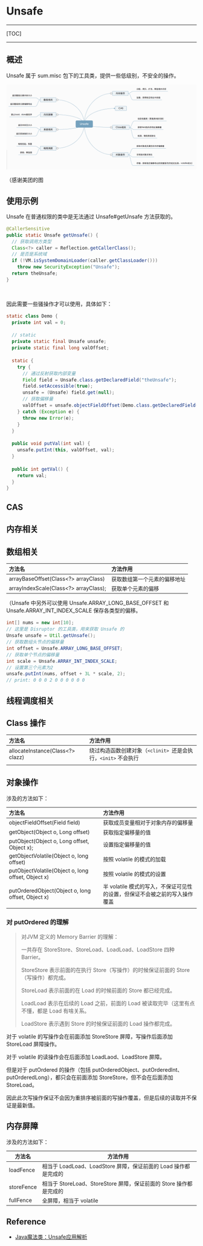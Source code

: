 # Unsafe 

---

[TOC]

---



## 概述

Unsafe 属于 sum.misc 包下的工具类，提供一些低级别，不安全的操作。

![img](assets/f182555953e29cec76497ebaec526fd1297846.png)

（感谢美团的图



## 使用示例

Unsafe 在普通权限的类中是无法通过 Unsafe#getUnsafe 方法获取的。

```java
@CallerSensitive
public static Unsafe getUnsafe() {
  // 获取调用方类型
  Class<?> caller = Reflection.getCallerClass();
  // 是否是系统域
  if (!VM.isSystemDomainLoader(caller.getClassLoader()))
    throw new SecurityException("Unsafe");
  return theUnsafe;
}
```

<br>

因此需要一些骚操作才可以使用，具体如下：

```java
static class Demo {
  private int val = 0;

  // static
  private static final Unsafe unsafe;
  private static final long valOffset;

  static {
    try {
      // 通过反射获取内部变量
      Field field = Unsafe.class.getDeclaredField("theUnsafe");
      field.setAccessible(true);
      unsafe = (Unsafe) field.get(null);
      // 获取偏移量
      valOffset = unsafe.objectFieldOffset(Demo.class.getDeclaredField("val"));
    } catch (Exception e) {
      throw new Error(e);
    }
  }

  public void putVal(int val) {
    unsafe.putInt(this, valOffset, val);
  }

  public int getVal() {
    return val;
  }
}
```





## CAS



## 内存相关



## 数组相关

| 方法名                                | 方法作用                     |
| :------------------------------------ | :--------------------------- |
| arrayBaseOffset(Class<?> arrayClass)  | 获取数组第一个元素的偏移地址 |
| arrayIndexScale(Class<?> arrayClass); | 获取单个元素的偏移           |

（Unsafe 中另外可以使用 Unsafe.ARRAY_LONG_BASE_OFFSET 和 Unsafe.ARRAY_INT_INDEX_SCALE 保存各类型的偏移。

```java
int[] nums = new int[10];
// 这里是 Disruptor 的工具类，用来获取 Unsafe 的
Unsafe unsafe = Util.getUnsafe();
// 获取数组头节点的偏移量
int offset = Unsafe.ARRAY_LONG_BASE_OFFSET;
// 获取单个节点的偏移量
int scale = Unsafe.ARRAY_INT_INDEX_SCALE;
// 设置第三个元素为2
unsafe.putInt(nums, offset + 3L * scale, 2);
// print: 0 0 0 2 0 0 0 0 0 0 
```







## 线程调度相关



## Class 操作

| 方法名                           | 方法作用                                                     |
| :------------------------------- | :----------------------------------------------------------- |
| allocateInstance(Class<?> clazz) | 绕过构造函数创建对象（`<clinit> `还是会执行，`<init>` 不会执行 |
|                                  |                                                              |



## 对象操作

涉及的方法如下：

| 方法名                                             | 方法作用                                                     |
| :------------------------------------------------- | :----------------------------------------------------------- |
| objectFieldOffset(Field field)                     | 获取成员变量相对于对象内存的偏移量                           |
| getObject(Object o, Long offset)                   | 获取指定偏移量的值                                           |
| putObject(Object o, Long offset, Object x);        | 设置指定偏移量的值                                           |
| getObjectVolatile(Object o, long offset)           | 按照 volatile 的模式的加载                                   |
| putObjectVolatile(Object o, long offset, Object x) | 按照 volatile 的模式的设置                                   |
| putOrderedObject(Object o, long offset, Object x)  | 半 volatile 模式的写入，不保证可见性的设置，但保证不会被之前的写入操作覆盖 |
|                                                    |                                                              |

### 对 putOrdered 的理解

> 对JVM 定义的 Memory Barrier 的理解：
>
> 一共存在 StoreStore、StoreLoad、LoadLoad、LoadStore 四种 Barrier。
>
> StoreStore 表示前面的在执行 Store（写操作）的时候保证前面的 Store（写操作）都完成。
>
> StoreLoad 表示前面的在 Load 的时候前面的 Store 都已经完成。
>
> LoadLoad 表示在后续的 Load 之前，前面的 Load 被读取完毕（这里有点不懂，都是 Load 有啥关系。
>
> LoadStore 表示遇到 Store 的时候保证前面的 Load 操作都完成。

对于 volatile 的写操作会在前面添加 StoreStore 屏障，写操作后面添加 StoreLoad 屏障操作。

对于 volatile 的读操作会在后面添加 LoadLaod、LoadStore 屏障。

但是对于 putOrdered 的操作（包括 putOrderedObject、putOrderedInt、putOrderedLong），都只会在前面添加 StoreStore，但不会在后面添加 StoreLoad。

因此此次写操作保证不会因为重排序被前面的写操作覆盖，但是后续的读取并不保证是最新值。









## 内存屏障

涉及的方法如下：

| 方法名     | 方法作用                                                     |
| ---------- | ------------------------------------------------------------ |
| loadFence  | 相当于 LoadLoad、LoadStore 屏障，保证前面的 Load 操作都是完成的 |
| storeFence | 相当于 StoreLoad、StoreStore 屏障，保证前面的 Store 操作都是完成的 |
| fullFence  | 全屏障，相当于 volatile                                      |







## Reference

- [Java魔法类：Unsafe应用解析](https://tech.meituan.com/2019/02/14/talk-about-java-magic-class-unsafe.html)



